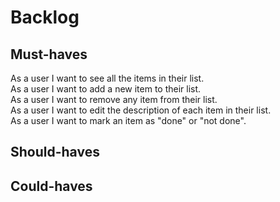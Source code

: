 # Backlog 

## Must-haves
As a user I want to see all the items in their list.  
As a user I want to add a new item to their list.  
As a user I want to remove any item from their list.  
As a user I want to edit the description of each item in their list.  
As a user I want to mark an item as "done" or "not done". 

## Should-haves
## Could-haves
 
